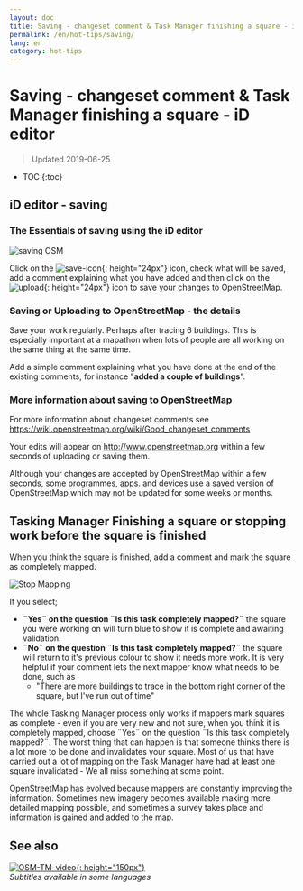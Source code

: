 ```yaml
---
layout: doc
title: Saving - changeset comment & Task Manager finishing a square - iD editor
permalink: /en/hot-tips/saving/
lang: en
category: hot-tips
---
```


Saving - changeset comment & Task Manager finishing a square - iD editor
============

> Updated 2019-06-25

- TOC
{:toc}

iD editor - saving
------------------

### The Essentials of saving using the iD editor ###

![saving OSM][]


Click on the ![save-icon]{: height="24px"} icon, check what will be saved, add a comment explaining what you have added and then click on the ![upload]{: height="24px"} icon to save your changes to OpenStreetMap.  

### Saving or Uploading to OpenStreetMap - the details ###

Save your work regularly. Perhaps after tracing 6 buildings. This is especially important at a mapathon when lots of people are all working on the same thing at the same time.  

Add a simple comment explaining what you have done at the end of the existing comments, for instance "**added a couple of buildings**".  

### More information about saving to OpenStreetMap ###

For more information about changeset comments see <https://wiki.openstreetmap.org/wiki/Good_changeset_comments>  

Your edits will appear on <http://www.openstreetmap.org> within a few seconds of uploading or saving them.  

Although your changes are accepted by OpenStreetMap within a few seconds, some programmes, apps. and devices use a saved version of OpenStreetMap which may not be updated for some weeks or months.  

Tasking Manager Finishing a square or stopping work before the square is finished  
-------------------------------------------------------------------

When you think the square is finished, add a comment and mark the square as completely mapped.

![Stop Mapping][]  

If you select;

- **¨Yes¨ on the question ¨Is this task completely mapped?¨** the square you were working on will turn blue to show it is complete and awaiting validation.  
- **¨No¨ on the question ¨Is this task completely mapped?¨** the square will return to it's previous colour to show it needs more work. It is very helpful if your comment lets the next mapper know what needs to be done, such as  
    - "There are more buildings to trace in the bottom right corner of the square, but I've run out of time"  

The whole Tasking Manager process only works if mappers mark squares as complete - even if you are very new and not sure, when you think it is completely mapped, choose ¨Yes¨ on the question ¨Is this task completely mapped?¨. The worst thing that can happen is that someone thinks there is a lot more to be done and invalidates your square. Most of us that have carried out a lot of mapping on the Task Manager have had at least one square invalidated - We all miss something at some point.  

OpenStreetMap has evolved because mappers are constantly improving the information. Sometimes new imagery becomes available making more detailed mapping possible, and sometimes a survey takes place and information is gained and added to the map.   

See also  
---------

[![OSM-TM-video]{: height="150px"}](https://www.youtube.com/watch?v=_feTGQXLf_M&list=PLb9506_-6FMHZ3nwn9heri3xjQKrSq1hN&index=9 "Humanitarian OpenStreetMap Team - Tasking Manager Tutorial Videos")  
*Subtitles available in some languages*  



[saving OSM]:/images/hot-tips/saving.gif
[keymon]:/images/hot-tips/keymon.png
[Stop Mapping]:/images/hot-tips/20190625-TM-stop-mapping-800px.png
[id issues icon]: /images/hot-tips/id-issues.png
[warn when mapping]: /images/hot-tips/20190625-warn-when-mapping.png
[id issues]: /images/hot-tips/20190625-id-issues.png
[id issues everywhere]: /images/hot-tips/20190625-id-issues-everywhere.png
[save-icon]: /images/beginner/save-icon.png "Save icon"
[upload]: /images/beginner/upload.png "Upload"
[arrow-up]: /images/arrow-up.png
[OSM-TM-video]: /images/hot-tips/OSM-TM-video.png "Humanitarian OpenStreetMap Team - Tasking Manager Tutorial Videos"
